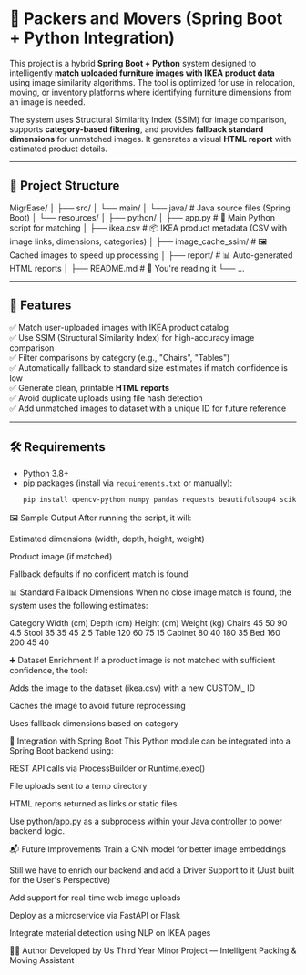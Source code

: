 # 🧳 Packers and Movers (Spring Boot + Python Integration)

This project is a hybrid **Spring Boot + Python** system designed to intelligently **match uploaded furniture images with IKEA product data** using image similarity algorithms. 
The tool is optimized for use in relocation, moving, or inventory platforms where identifying furniture dimensions from an image is needed.

The system uses Structural Similarity Index (SSIM) for image comparison, supports **category-based filtering**, and provides **fallback standard dimensions** for unmatched images. 
It generates a visual **HTML report** with estimated product details.

---

## 📁 Project Structure

MigrEase/
│
├── src/
│ └── main/
│ └── java/ # Java source files (Spring Boot)
│ └── resources/
│
├── python/
│ ├── app.py # 🧠 Main Python script for matching
│ ├── ikea.csv # 📦 IKEA product metadata (CSV with image links, dimensions, categories)
│ ├── image_cache_ssim/ # 🖼️ Cached images to speed up processing
│ ├── report/ # 📊 Auto-generated HTML reports
│
├── README.md # 📘 You're reading it
└── ...

---

## 🚀 Features

✅ Match user-uploaded images with IKEA product catalog  
✅ Use SSIM (Structural Similarity Index) for high-accuracy image comparison  
✅ Filter comparisons by category (e.g., "Chairs", "Tables")  
✅ Automatically fallback to standard size estimates if match confidence is low  
✅ Generate clean, printable **HTML reports**  
✅ Avoid duplicate uploads using file hash detection  
✅ Add unmatched images to dataset with a unique ID for future reference  

---

## 🛠️ Requirements

- Python 3.8+
- pip packages (install via `requirements.txt` or manually):
  ```bash
  pip install opencv-python numpy pandas requests beautifulsoup4 scikit-image pillow

🖼️ Sample Output
After running the script, it will:

Estimated dimensions (width, depth, height, weight)

Product image (if matched)

Fallback defaults if no confident match is found

📊 Standard Fallback Dimensions
When no close image match is found, the system uses the following estimates:

Category	Width (cm)	Depth (cm)	Height (cm)	Weight (kg)
Chairs	45	50	90	4.5
Stool	35	35	45	2.5
Table	120	60	75	15
Cabinet	80	40	180	35
Bed	160	200	45	40

➕ Dataset Enrichment
If a product image is not matched with sufficient confidence, the tool:

Adds the image to the dataset (ikea.csv) with a new CUSTOM_<uuid> ID

Caches the image to avoid future reprocessing

Uses fallback dimensions based on category

🤖 Integration with Spring Boot
This Python module can be integrated into a Spring Boot backend using:

REST API calls via ProcessBuilder or Runtime.exec()

File uploads sent to a temp directory

HTML reports returned as links or static files

Use python/app.py as a subprocess within your Java controller to power backend logic.

📬 Future Improvements
Train a CNN model for better image embeddings

Still we have to enrich our backend and add a Driver Support to it (Just built for the User's Perspective)

Add support for real-time web image uploads

Deploy as a microservice via FastAPI or Flask

Integrate material detection using NLP on IKEA pages

👨‍💻 Author
Developed by Us
Third Year Minor Project — Intelligent Packing & Moving Assistant
